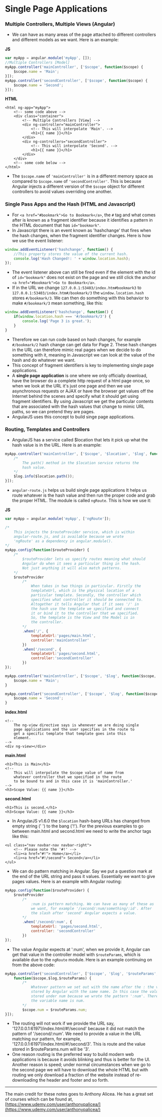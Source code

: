 # Single Page Applications

### Multiple Controllers, Multiple Views \(Angular\)

* We can have as many areas of the page attached to different controllers and different models as we want. Here is an example:

**JS**

```js
var myApp = angular.module('myApp', []);
//Multiple Controllers [Model]
myApp.controller('mainController', ['$scope', function($scope) {
    $scope.name = 'Main';
}]);
myApp.controller('secondController', ['$scope', function($scope) {
    $scope.name = 'Second';
}]);
```

**HTML**

```
<html ng-app="myApp">
    <!-- some code above -->
    <div class="container">
        <!-- Multiple Controllers [View] -->
        <div ng-controller="mainController">
            <!-- This will interpolate 'Main'. -->
            <h1>{{ name }}</h1>
        </div>
        <div ng-controllers="secondController">
            <!-- This will interpolate 'Second'. -->
            <h1>{{ name }}</h1>
        </div>
    </div>
    <!-- some code below -->
</html>
```

* The `$scope.name` of `'mainController'` is in a different memory space as compared to `$scope.name` of `'secondController'`. This is because Angular injects a different version of the `$scope` object for different controllers to avoid values overriding one another.

### Single Pass Apps and the Hash \(HTML and Javascript\)

* For `<a href="#bookmark">Go to Bookmark</a>`, the `#` tag and what comes after is known as a fragment identifier because it identifies a pattern in the HTML document that has `id="bookmark"`.
* In Javascript there is an event known as 'hashchange' that fires when the hash changes, when the fragment identifier changes. Here is how we use the event listener:

```js
window.addEventListener('hashchange', function() {
    //This property stores the value of the current hash.
    console.log('Hash Changed!: ' + window.location.hash);
});
```

* The event listener above can still be fired even if the element with the id of `id="bookmark"` does not exist on the page and we still click the anchor `<a href="#bookmark">Go to Bookmark</a>`.
* If in the URL we change `127.0.0.1:53403/index.htm#bookmark3` to `127.0.0.1:53403/index.htm#/bookmark/3` the `window.location.hash` stores `#/bookmark/3`. We can then do something with this behavior to make `#/bookmark/3` mean something, like this:

```js
window.addEventListener('hashchange', function() {
    if(window.location.hash === '#/bookmark/3') {
        console.log('Page 3 is great.');
    }
}
```

* Therefore we can run code based on hash changes, for example `#/bookmark/2` hash change can get data for Page 2. These hash changes in the URL can therefore mimic real pages when we decide to do something with it, meaning in Javascript we can look at the value of the hash and do whatever we want.
* This concept of fragment identifiers is key to implementing single page applications.
* A **single page application** is one where we only officially download, have the browser do a complete http request of a html page once, so when we look at the URL it's just one page and then we use asynchronous requests or AJAX or have the browser get values off the Internet behind the scenes and specify what it should get using fragment identifiers. By using Javascript we get the particular contents that are associated with the hash values that change to mimic URL paths, so we can pretend they are pages.
* AngularJS uses this concept to build singe page applications.

### Routing, Templates and Controllers

* AngularJS has a service called $location that lets it pick up what the hash value is in the URL. Here is an example:

```js
myApp.controller('mainController', ['$scope', '$location', '$log', function($scope, $location, $log) {
    /*
        The path() method in the $location service returns the
        hash value.
    */
    $log.info($location.path());
}]);
```

* `angular-route.js` helps us build single page applications It helps us route whatever is the hash value and then run the proper code and grab the proper HTML. The module is called `ngRoute`. This is how we use it:

**JS**

```js
var myApp = angular.module('myApp', ['ngRoute']);

/*
    This injects the $routeProvider service, which is within
    angular-route.js, and is available because we wrote
    'ngRoute' as a dependency in angular.module().
*/
myApp.config(function($routeProvider) {
    /*
        $routeProvider lets us specify routes meaning what should
        Angular do when it sees a particular thing in the hash.
        Not just anything it will also match patterns.
    */
    $routeProvider
        /*
            When takes in two things in particular. Firstly the
            templateUrl, which is the physical location of a
            particular template. Secondly, the controller which
            specifies what controller it should be connected to.
            Altogether it tells Angular that if it sees '/' in
            the hash use the template we specified and connect
            it or bind it to the controller that we specified.
            So, the template is the View and the Model is in
            the controller.
        */
        .when('/', {
            templateUrl:'pages/main.html',
            controller:'mainController'
        })
        .when('/second', {
            templateUrl:'pages/second.html',
            controller:'secondController'
        })
});

myApp.controller('mainController', ['$scope', '$log', function($scope, $log) {
    $scope.name = 'Main';
}

myApp.controller('secondController', ['$scope', '$log', function($scope, $log) {
    $scope.name = 'Second';
}
```

**index.html**

```
<!--
    The ng-view directive says is whenever we are doing single
    page applications and the user specifies in the route to
    get a specific template that template goes into this
    element.
-->
<div ng-view></div>
```

**main.html**

```
<h1>This is Main</h1>
<!--
    This will interpolate the $scope value of name from
    whatever controller that we specified in the route
    to be bound to and in this case it is 'mainController.'
-->
<h3>Scope Value: {{ name }}</h3>
```

**second.html**

```
<h1>This is second.</h1>
<h3>Scope Value: {{ name }}</h3>
```

* In AngularJS v1.6.0 the `$location` hash-bang URLs has changed from empty string \(' '\) to the bang \('!'\). For the previous examples to go between main.html and second.html we need to write the anchor tags like this:

```
<ul class="nav navbar-nav navbar-right">
    <!-- Please note the '#!' -->
    <li><a href="#!"> Home</a></li>
    <li><a href="#!/second"> Second</a></li>
</ul>
```

* We can do pattern matching in Angular. Say we put a question mark at the end of the URL string and pass it values. Essentially we want to give pages values. Here is an example with Angular routing:

```js
myApp.config(function($routeProvider) {
    $routeProvider
        /*
            :num is pattern matching. We can have as many of these as
            we want, for example '/second/:num/something/:id'. After
            the slash after 'second' Angular expects a value.
        */
        .when('/second/:num', {
            templateUrl: 'pages/second.html',
            controller: 'secondController'
        })
});
```

* The value Angular expects at ':num', when we provide it, Angular can get that value in the controller model with `$routeParams`, which is available due to the `ngRoute` module. Here is an example continuing on from the above code:

```js
myApp.controller('secondController', ['$scope', '$log', '$routeParams', 
    function($scope,$log,$routeParams) {
        /*
            Whatever pattern we set out with the name after the : the value is
            stored by Angular with the same name. In this case the value is
            stored under num because we wrote the pattern ':num'. Therefore
            the variable name is num.
        */
        $scope.num = $routeParams.num;
}]);
```

* The routing will not work if we provide the URL say, '127.0.0.1:61971/index.html/\#!/second' because it did not match the pattern of '/second/:num'. We need to provide a value in the URL matching our pattern, for example, '127.0.0.1:61971/index.html/\#!/second/3'. This is route and the value stored in $routeParams.num will be '3'.
* One reason routing is the preferred way to build modern web applications is because it avoids blinking and thus is better for the UI. Another reason is speed; under normal circumstances when we go to the second page we will have to download the whole HTML but with routing we only download a fraction of the website instead of re-downloading the header and footer and so forth.

---

The main credit for these notes goes to Anthony Alicea. He has a great set of courses which can be found at, [https://www.udemy.com/user/anthonypalicea/](https://www.udemy.com/user/anthonypalicea/)

